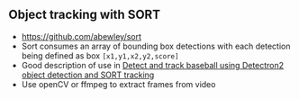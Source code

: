 ## Object tracking with SORT
* https://github.com/abewley/sort
* Sort consumes an array of bounding box detections with each detection being defined as box `[x1,y1,x2,y2,score]`
* Good description of use in [Detect and track baseball using Detectron2 object detection and SORT tracking](https://towardsdatascience.com/detect-and-track-baseball-using-detectron2-and-sort-6dd92a46e6f2)
* Use openCV or ffmpeg to extract frames from video